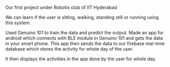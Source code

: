 Our first project under Robotix club of IIT Hyderabad

We can learn if the user is sitting, walking, standing still or running using this system.

Used Genuino 101 to train the data and predict the output. Made an app for android which connects with BLE module in Genuino 101 and gets the data in your smart phone. This app then sends the data to our firebase real-time database which stores the activity for whole day of the user.

It then displays the activities in the app done by the user for whole day.
